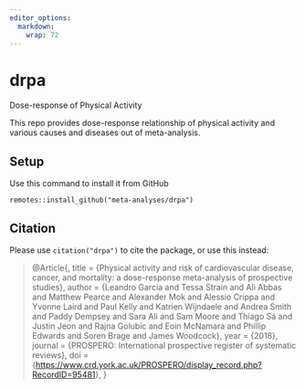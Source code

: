 ```yaml
---
editor_options: 
  markdown: 
    wrap: 72
---
```


# drpa

Dose-response of Physical Activity

This repo provides dose-response relationship of physical activity and
various causes and diseases out of meta-analysis.

## Setup

Use this command to install it from GitHub

`remotes::install_github("meta-analyses/drpa")`

## Citation

Please use `citation("drpa")` to cite the package, or use this instead:

> \@Article{, title = {Physical activity and risk of cardiovascular
> disease, cancer, and mortality: a dose-response meta-analysis of
> prospective studies}, author = {Leandro Garcia and Tessa Strain and
> Ali Abbas and Matthew Pearce and Alexander Mok and Alessio Crippa and
> Yvonne Laird and Paul Kelly and Katrien Wijndaele and Andrea Smith and
> Paddy Dempsey and Sara Ali and Sam Moore and Thiago Sá and Justin Jeon
> and Rajna Golubic and Eoin McNamara and Phillip Edwards and Soren
> Brage and James Woodcock}, year = {2018}, journal = {PROSPERO:
> International prospective register of systematic reviews}, doi =
> {<https://www.crd.york.ac.uk/PROSPERO/display_record.php?RecordID=95481>},
> }
